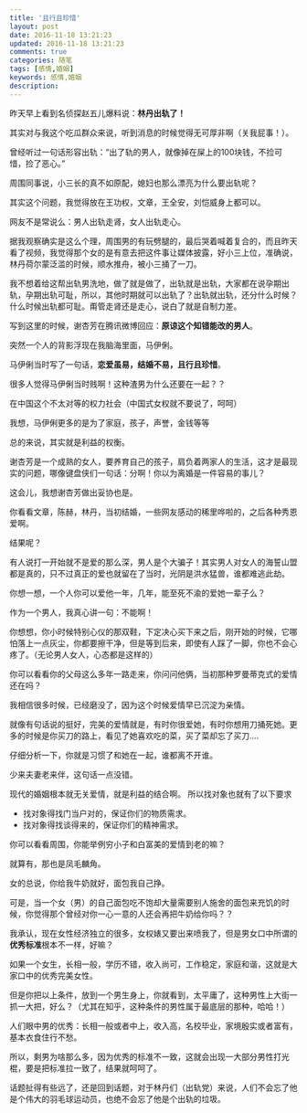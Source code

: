 ```yaml
---
title: '且行且珍惜'
layout: post
date: 2016-11-18 13:21:23
updated: 2016-11-18 13:21:23
comments: true
categories: 随笔
tags: [感情,婚姻]
keywords: 感情,婚姻
description: 
---
```



昨天早上看到名侦探赵五儿爆料说：**林丹出轨了！**

其实对与我这个吃瓜群众来说，听到消息的时候觉得无可厚非啊（关我屁事！）。

曾经听过一句话形容出轨：“出了轨的男人，就像掉在屎上的100块钱，不捡可惜，捡了恶心。”

周围同事说，小三长的真不如原配，媳妇也那么漂亮为什么要出轨呢？

其实这个问题，我觉得放在王功权，文章，王全安，刘恺威身上都可以。

网友不是常说么：男人出轨走肾，女人出轨走心。

据我观察确实是这么个理，周围男的有玩劈腿的，最后哭着喊着复合的，而且昨天看了视频，我觉得那个女的是有意去把这件事让媒体披露，好小三上位，准确说，林丹荷尔蒙泛滥的时候，顺水推舟，被小三捅了一刀。

我不想着给这帮出轨男洗地，做了就是做了，出轨就是出轨，大家都在说孕期出轨，孕期出轨可耻，所以，其他时期就可以出轨了？出轨就出轨，还分什么时候？什么时候出轨都可耻。甭管走肾还是走心，说白了就是自制力差。

写到这里的时候，谢杏芳在腾讯微博回应：**原谅这个知错能改的男人**。

突然一个人的背影浮现在我脑海里面，马伊俐。

马伊俐当时写了一句话，**恋爱虽易，结婚不易，且行且珍惜**。

很多人觉得马伊俐当时贱啊！这种渣男为什么还要在一起？？

在中国这个不太对等的权力社会（中国式女权就不要说了，呵呵）

我想，马伊俐更多的是为了家庭，孩子，声誉，金钱等等

总的来说，其实就是利益的权衡。

谢杏芳是一个成熟的女人，要养育自己的孩子，肩负着两家人的生活，这才是最现实的问题，哪像键盘侠们一句话：分啊！你以为离婚是一件容易的事儿？

这会儿，我想谢杏芳做出妥协也是。

你看看文章，陈赫，林丹，当初结婚，一些网友感动的稀里哗啦的，之后各种秀恩爱啊。

结果呢？

有人说打一开始就不是爱的那么深，男人是个大骗子！其实男人对女人的海誓山盟都是真的，只不过真正的爱也就留在了当时，光阴是洪水猛兽，谁都难逃此劫。

你想一想，一个人你可以爱他一年，几年，能至死不渝的爱她一辈子么？

作为一个男人，我真心讲一句：不能啊！

你想想，你小时候特别心仪的那双鞋，下定决心买下来之后，刚开始的时候，它哪怕落上一点灰尘，你都要擦干净，但是等到后来，即使有人踩了一脚，你也不会心疼了。（无论男人女人，心态都是这样的）

你可以看看你的父母这么多年一路走来，你问问他俩，当初那种罗曼蒂克式的爱情还在吗？

我相信很多时候，已经磨没了，因为这个时候爱情早已沉淀为亲情。

就像有句话说的挺好，完美的爱情就是，有时你很爱她，有时你想用刀捅死她。更多的时候是你买刀的路上，看见了她喜欢吃的菜，买了菜却忘了买刀....

仔细分析一下，你就是习惯了和她在一起，谁都离不开谁。

少来夫妻老来伴，这句话一点没错。

现代的婚姻根本就无关爱情，就是利益的结合啊。
所以找对象也就有了以下要求

 - 找对象得找门当户对的，保证你们的物质需求。 
 - 找对象得找谈得来的，保证你们的精神需求。

你可以看看周围，你能举例穷小子和白富美的爱情到老的嘛？

就算有，那也是凤毛麟角。

女的总说，你给我牛奶就好，面包我自己挣。

可是，当一个女（男）的自己面包吃不饱却大量需要别人施舍的面包来充饥的时候，你觉得那个曾经对你一心一意的人还会再把牛奶给你吗？？

我承认，现在女性经济独立的很多，女权婊又要出来喷我了，但是男女口中所谓的**优秀标准**根本不一样，好嘛？

如果一个女生，长相一般，学历不错，收入尚可，工作稳定，家庭和谐，这就是大家口中的优秀完美女性。

但是你把以上条件，放到一个男生身上，你就看到，太平庸了，这种男性上大街一抓一大把，好么？（尤其在知乎，这种条件的男性属于最底层的那种，哈哈！）

人们眼中男的优秀：长相一般或者中上，收入高，名校毕业，家境殷实或者富有，基本衣食住行不愁。

所以，剩男为啥那么多，因为优秀的标准不一致，这就会出现一大部分男性打光棍，要是把标准拉一致了，结果就呵呵了。

话题扯得有些远了，还是回到话题，对于林丹们（出轨党）来说，人们不会忘了他是个伟大的羽毛球运动员，也绝不会忘了他是个出轨的垃圾。

 
